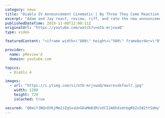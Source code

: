 ```yaml
---
category: news
title: "Diablo IV Announcement Cinematic | By Three They Come Reaction / Review / Rating"
excerpt: "Adam and Jay react, review, riff, and rate the new announcement cinematic everyone wanted to see last year at Blizzcon, Diablo IV 'By Three They Come'."
publishedDateTime: 2019-11-08T12:00:11Z
originalUrl: "https://youtube.com/watch?v=otb-mrjvwaQ"
type: video

featuredContent: "<iframe width=\"800\" height=\"500\" frameborder=\"0\" src=\"https://www.youtube.com/embed/otb-mrjvwaQ\" allow=\"accelerometer; autoplay; encrypted-media; gyroscope; picture-in-picture\" allowfullscreen></iframe>"

provider:
  name: pReview'd
  domain: youtube.com

topics:
  - Diablo 4

images:
  - url: "https://i.ytimg.com/vi/otb-mrjvwaQ/maxresdefault.jpg"
    width: 1280
    height: 720
    isCached: true

secured: "Q0eiYJNQcOY6jMm2JZqSvxUnGOaMm81M/oVCI2A6hXsmtbgRbZx582ttSdmyTICvp/LTUL8zkwYt0b+ga/PAa5SBpSt+E04S0YRhTUeyPOPzJs5A0Xbab7T3l1DUFkbjQVbYFgvUeAAbxPRP34JiDmBcn2ttmH3JR7vewTxY+QOztD8Yn1WK+apIk9HG+tKsO4dYYX2S+RsPn2flagR/vrOHVxJ/9O7kqHRn9DT6vuy1kW4dlykiCY9ZYmf8urFYBmqh4vk4qv+BJ1lDwW5I2Iv0ay59aoIiX+3Aq78FODrShlY1auy/zfBHkqcRWzETaYeISWKNqSnoTw/9IoVpajK59/Yj8KGvoQc2f4TOMVmKHZ9cR1fOc07eYsU300c/qi/okuBd4QyknMa6s1oNFh8EbwW/cX3ujaPkzQ3Puz9LMxmO/bcuOaYmbbgzYaKv;bK39HrvZZ3B/M82FHEsSFw=="
---
```


